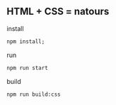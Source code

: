 ## HTML + CSS = natours
install
```cmd
npm install;
```

run
```cmd
npm run start
```

build
```cmd
npm run build:css
```
